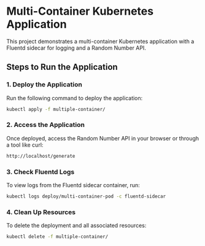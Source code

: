 # Multi-Container Kubernetes Application

This project demonstrates a multi-container Kubernetes application with a Fluentd sidecar for logging and a Random Number API.

## Steps to Run the Application

### 1. Deploy the Application

Run the following command to deploy the application:

```bash
kubectl apply -f multiple-container/
```

### 2. Access the Application

Once deployed, access the Random Number API in your browser or through a tool like curl:

```bash
http://localhost/generate
```

### 3. Check Fluentd Logs

To view logs from the Fluentd sidecar container, run:

```bash
kubectl logs deploy/multi-container-pod -c fluentd-sidecar
```

### 4. Clean Up Resources

To delete the deployment and all associated resources:

```bash
kubectl delete -f multiple-container/
```
